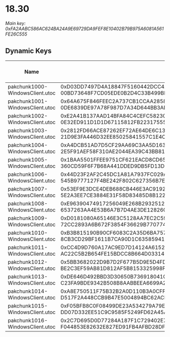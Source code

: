 # 18.30

###### Main key: 0xFA2AABC586AC624BA24A9E69729DA9FEF8E10402B79B975A6081A561FE26C555

## Dynamic Keys

| Name                              | Key</br>GUID                                                                                            | High Res Textures |
|-----------------------------------|---------------------------------------------------------------------------------------------------------|-------------------|
| pakchunk1000-WindowsClient.utoc   | 0xD03DD7497D4A18847F5160442DCC4AC49A74EB16D4F7A4DEB45636473F51EB5E</br>00BD73648F7CD05EDE0B2D4C33B499BD | ❌                 |
| pakchunk1001-WindowsClient.utoc   | 0x64A675F846FEEC2A737CB1CCAA285854DF7E8154286EA058416E6687C2352A90</br>0DE6839DE97A78F987D7A34D644BB3AD | ❌                 |
| pakchunk1002-WindowsClient.utoc   | 0xE2A41B137AAD14BFA84C4CEFC582309761FA02C1BBCF5FF7CCD3BD24474739DF</br>0E32ED911D1D1D67115812FB22317555 | ❌                 |
| pakchunk1003-WindowsClient.utoc   | 0x2812FD66ACE87262EF72AE64DE6C1309EA1E7957C9770F708EE41A714AE0E74C</br>21D9E3FA446D32EE85025841557C1E4C | ❌                 |
| pakchunk1004-WindowsClient.utoc   | 0xA4DCB51AD7D5CF29AA69C3AA5D1635E04644BC8E594950F9005C658715C2E6A9</br>2E5F91AEF58F310AE2044EA39C43BB81 | ❌                 |
| pakchunk1005-WindowsClient.utoc   | 0x1BAA5501FFEE9751CF621EACD8CD65F06E219FADA377091C6DE81E2E8C4BED8D</br>360CD59F6F7B68A441DDED9DB5FD13D7 | ❌                 |
| pakchunk1006-WindowsClient.utoc   | 0x44D23F2AF2C45DC1A81A7937FC029A61BC8999732D425F599AF97C12B78F0788</br>545B9777127F4BE242F802C627356B7E | ❌                 |
| pakchunk1007-WindowsClient.utoc   | 0x53EF9E3DCE4DEB688CB446E3AC9192C0D09A59E47A52834CB564BCE73247C27B</br>5E2A3EE7CE3884E31F58D83485D8B122 | ❌                 |
| pakchunk1008-WindowsClient.utoc   | 0xE96390474917256049E268B29325128FF85C1F8BB9253485A414F06887881714</br>6537263AA4E53B6A7B7D4AE3DE12826C | ❌                 |
| pakchunk1009-WindowsClient.utoc   | 0xD0181080A65146E3C5128AA7EC2C595612C139FA42137A8B28642565CF9203CD</br>72CC2893A6B672F3854F36629B770774 | ❌                 |
| pakchunk1010-WindowsClient.utoc   | 0xB3B815190B90CF6083C2A35D6BA757411A87F66A55E8D505BB5CDAA038A14185</br>8CB3CD29BF1611B7CA90D1C635859415 | ❌                 |
| pakchunk1011-WindowsClient.utoc   | 0xCC4D9D760A17AC9ED7D14124A6152DCACD027A84F3203A40679F1B7AA3A4C783</br>AC22C5B2B654FE15BDCC8B664D033140 | ❌                 |
| pakchunk1012-WindowsClient.utoc   | 0x5BB3682022D9B7D2F677B5D9E5D4FD82D23CD0CC8E8B393BB80F4BB7003F11DC</br>BE2C3EF59AB81D812AF5B8153325998F | ❌                 |
| pakchunk1013-WindowsClient.utoc   | 0xDE646D492BBD3D30650B736918041C15E9EDEBAD0FB678B81DB197F998F52880</br>C23FA9BDE9342B508B8AABBEEA6699A2 | ❌                 |
| pakchunk1014-WindowsClient.utoc   | 0xA8E750511F75B32B2A0D110B3A0CFF61567B3E269EF21A9CAE7616F747D7B6F5</br>D517F2A448CCB9B47E5004894BC62ACF | ❌                 |
| pakchunk1015-WindowsClient.utoc   | 0xF05BFB8C0F08499DE23A534279A79E1A1F6B99157A42F2FBB1BB31E70613BE77</br>DD07D332EE51C9C9585F5249FD62A45A | ❌                 |
| pakchunk1016-WindowsClient.utoc   | 0x2C7D695D0D77284A187F1C729402E7F23692D2DFFB22B5515663BC51789E6955</br>F044853E82632E827ED91FB4AFBD28DF | ❌                 |
